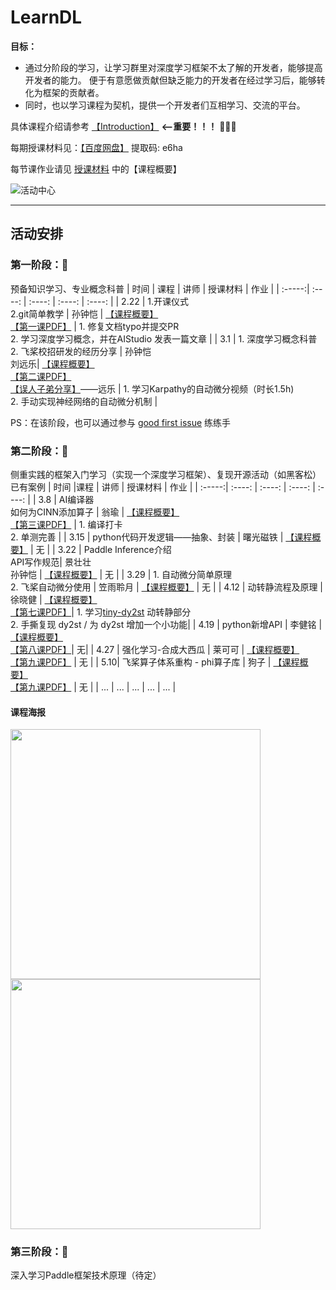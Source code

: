 # LearnDL

**目标：** 
* 通过分阶段的学习，让学习群里对深度学习框架不太了解的开发者，能够提高开发者的能力。 便于有意愿做贡献但缺乏能力的开发者在经过学习后，能够转化为框架的贡献者。
* 同时，也以学习课程为契机，提供一个开发者们互相学习、交流的平台。

具体课程介绍请参考 [【Introduction】](https://github.com/sunzhongkai588/LearnDL/blob/main/Introduction.md) **<--重要！！！** 🌟🌟🌟

每期授课材料见：[【百度网盘】](https://pan.baidu.com/s/1lJ48UpDVMd0rcXeA2h9qSA?pwd=e6ha) 提取码: e6ha 

每节课作业请见 [授课材料](https://github.com/sunzhongkai588/LearnDL/tree/main/授课材料) 中的【课程概要】

![活动中心](https://user-images.githubusercontent.com/70642955/222437092-ecc3a44a-d982-40b5-99f6-29bff2d12e29.jpg)








--------
## 活动安排


### 第一阶段：🧐
预备知识学习、专业概念科普
| 时间 | 课程 | 讲师 | 授课材料 | 作业 |
| :-----:| :----: | :----: | :----: | :----: |
| 2.22 | 1.开课仪式<br>2.git简单教学 | 孙钟恺 | [【课程概要】](https://github.com/sunzhongkai588/LearnDL/blob/main/授课材料/【2.22】第一节课概要.md)<br>[【第一课PDF】](https://github.com/sunzhongkai588/LearnDL/blob/main/授课材料/LearnDL%20第一次课.pdf) | 1. 修复文档typo并提交PR <br> 2. 学习深度学习概念，并在AIStudio 发表一篇文章 |
| 3.1 | 1. 深度学习概念科普 <br> 2. 飞桨校招研发的经历分享 | 孙钟恺 <br> 刘远乐| [【课程概要】](https://github.com/sunzhongkai588/LearnDL/blob/main/授课材料/【3.01】第二节课概要.md)<br>[【第二课PDF】](https://github.com/sunzhongkai588/LearnDL/blob/main/授课材料/LearnDL%20第二节课.pdf) <br>[【误人子弟分享】](https://github.com/sunzhongkai588/LearnDL/blob/main/授课材料/误人子弟分享——刘远乐.pdf)——远乐   |  1. 学习Karpathy的自动微分视频（时长1.5h) <br> 2. 手动实现神经网络的自动微分机制 |

PS：在该阶段，也可以通过参与 [good first issue](https://github.com/PaddlePaddle/community/tree/master/pfcc#good-first-issue) 练练手

### 第二阶段：🤩
侧重实践的框架入门学习（实现一个深度学习框架）、复现开源活动（如黑客松）已有案例
| 时间 |课程 | 讲师 | 授课材料 | 作业 |
| :-----:| :----: | :----: | :----: | :----: |
| 3.8 | AI编译器<br>如何为CINN添加算子 | 翁瑜 | [【课程概要】](https://github.com/sunzhongkai588/LearnDL/blob/main/授课材料/【3.08】第三节课概要.md) <br>[【第三课PDF】](https://github.com/sunzhongkai588/LearnDL/blob/main/授课材料/LearnDL第三节课.pdf) | 1. 编译打卡<br>2. 单测完善 |
| 3.15 | python代码开发逻辑——抽象、封装 | 曙光磁铁 | [【课程概要】](https://github.com/sunzhongkai588/LearnDL/blob/main/授课材料/【3.15】第四节课概要.md) | 无 |
| 3.22 | Paddle Inference介绍<br>API写作规范| 景壮壮<br>孙钟恺 | [【课程概要】](https://github.com/sunzhongkai588/LearnDL/blob/main/授课材料/【3.22】第五节课概要.md)  | 无 |
| 3.29 | 1. 自动微分简单原理<br>2. 飞桨自动微分使用 | 笠雨聆月 | [【课程概要】](https://github.com/sunzhongkai588/LearnDL/blob/main/授课材料/【3.29】第六节课概要.md) | 无 |
| 4.12 | 动转静流程及原理 | 徐晓健 | [【课程概要】](https://github.com/sunzhongkai588/LearnDL/blob/main/授课材料/【4.12】%20第七节课概要.md) <br> [【第七课PDF】](https://github.com/sunzhongkai588/LearnDL/blob/main/授课材料/LearnDL第七节课-动转静乱讲.pdf)| 1. 学习[tiny-dy2st](https://github.com/ShigureLab/tiny-dy2st) 动转静部分 <br>2. 手撕复现 dy2st / 为 dy2st 增加一个小功能|
| 4.19 | python新增API | 李健铭 |  [【课程概要】](https://github.com/sunzhongkai588/LearnDL/edit/main/%E6%8E%88%E8%AF%BE%E6%9D%90%E6%96%99/%E3%80%904.19%E3%80%91%20%E7%AC%AC%E5%85%AB%E8%8A%82%E8%AF%BE%E6%A6%82%E8%A6%81.md) <br> [【第八课PDF】](https://github.com/sunzhongkai588/LearnDL/blob/main/%E6%8E%88%E8%AF%BE%E6%9D%90%E6%96%99/LearnDL%E7%AC%AC%E5%85%AB%E8%8A%82%E8%AF%BE.pdf)| 无|
| 4.27 | 强化学习-合成大西瓜 | 莱可可 | [【课程概要】](https://github.com/mrcangye/LearnDL/blob/fceaeb3ea1d742508f5423f34d8b18a365d54e34/%E6%8E%88%E8%AF%BE%E6%9D%90%E6%96%99/LearnDL%E7%AC%AC%E4%B9%9D%E8%8A%82%E8%AF%BE.pdf) <br> [【第九课PDF】](https://github.com/mrcangye/LearnDL/blob/9e4527816e9edcf371612997caabe7db88d7b226/%E6%8E%88%E8%AF%BE%E6%9D%90%E6%96%99/LearnDL%E7%AC%AC%E4%B9%9D%E8%8A%82%E8%AF%BE-%E5%BC%BA%E5%8C%96%E5%AD%A6%E4%B9%A0.pdf)     | 无   |
| 5.10| 飞桨算子体系重构 - phi算子库 | 狗子 | [【课程概要】](https://github.com/sunzhongkai588/LearnDL/blob/main/授课材料/【5.10】第十节课概要.md) <br> [【第九课PDF】](https://github.com/mrcangye/LearnDL/blob/main/授课材料/LearnDL第十节课-飞桨算子体系重构.pdf)     | 无   |
| ... | ... | ... | ... | ... |
#### 课程海报
<img src="https://user-images.githubusercontent.com/70642955/228486945-b73732b7-d15c-4dbc-950b-f53dff17051c.png" height="400"> <img src="https://user-images.githubusercontent.com/70642955/228487903-0ee644c9-9915-4596-89e5-bcc708f5c08a.png" height="400">

### 第三阶段：🥳
深入学习Paddle框架技术原理（待定）
